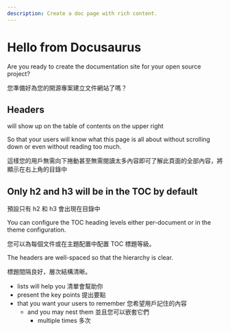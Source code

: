 ```yaml
---
description: Create a doc page with rich content.
---
```


# Hello from Docusaurus

Are you ready to create the documentation site for your open source project?

您準備好為您的開源專案建立文件網站了嗎？

## Headers

will show up on the table of contents on the upper right

So that your users will know what this page is all about without scrolling down or even without reading too much.

這樣您的用戶無需向下捲動甚至無需閱讀太多內容即可了解此頁面的全部內容，將顯示在右上角的目錄中

## Only h2 and h3 will be in the TOC by default

預設只有 h2 和 h3 會出現在目錄中

You can configure the TOC heading levels either per-document or in the theme configuration.

您可以為每個文件或在主題配置中配置 TOC 標題等級。

The headers are well-spaced so that the hierarchy is clear.

標題間隔良好，層次結構清晰。

* lists will help you 清單會幫助你
* present the key points 提出要點
* that you want your users to remember 您希望用戶記住的內容
  * and you may nest them 並且您可以嵌套它們
    * multiple times 多次
